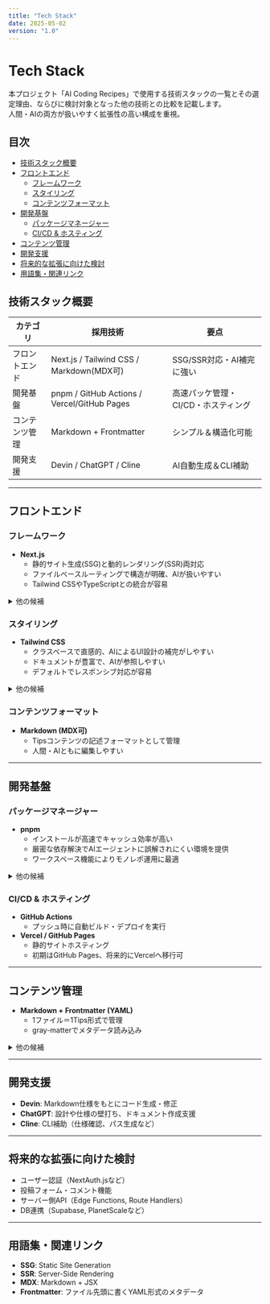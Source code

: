 ```yaml
---
title: "Tech Stack"
date: 2025-05-02
version: "1.0"
---
```


# Tech Stack

本プロジェクト「AI Coding Recipes」で使用する技術スタックの一覧とその選定理由、ならびに検討対象となった他の技術との比較を記載します。  
人間・AIの両方が扱いやすく拡張性の高い構成を重視。

## 目次
- [技術スタック概要](#技術スタック概要)
- [フロントエンド](#フロントエンド)
  - [フレームワーク](#フレームワーク)
  - [スタイリング](#スタイリング)
  - [コンテンツフォーマット](#コンテンツフォーマット)
- [開発基盤](#開発基盤)
  - [パッケージマネージャー](#パッケージマネージャー)
  - [CI/CD & ホスティング](#cicd--ホスティング)
- [コンテンツ管理](#コンテンツ管理)
- [開発支援](#開発支援)
- [将来的な拡張に向けた検討](#将来的な拡張に向けた検討)
- [用語集・関連リンク](#用語集・関連リンク)

## 技術スタック概要

| カテゴリ       | 採用技術                                 | 要点                     |
|--------------|---------------------------------------|-------------------------|
| フロントエンド | Next.js / Tailwind CSS / Markdown(MDX可) | SSG/SSR対応・AI補完に強い     |
| 開発基盤       | pnpm / GitHub Actions / Vercel/GitHub Pages | 高速パッケ管理・CI/CD・ホスティング |
| コンテンツ管理   | Markdown + Frontmatter                 | シンプル＆構造化可能         |
| 開発支援       | Devin / ChatGPT / Cline                 | AI自動生成＆CLI補助          |

---

## フロントエンド

### フレームワーク

- **Next.js**
  - 静的サイト生成(SSG)と動的レンダリング(SSR)両対応
  - ファイルベースルーティングで構造が明確、AIが扱いやすい
  - Tailwind CSSやTypeScriptとの統合が容易

<details><summary>他の候補</summary>

- **Astro**: 軽量でSSG特化しているが、動的機能追加に制限があり将来的な拡張性に不安  
- **Remix**: サーバー中心の設計で高機能だが、AIにとって学習量が少なく誤動作の懸念あり  
- **Gatsby**: GraphQLベースで設定が複雑。初期構築や拡張の手間がAI向きではない  

</details>

### スタイリング

- **Tailwind CSS**
  - クラスベースで直感的、AIによるUI設計の補完がしやすい
  - ドキュメントが豊富で、AIが参照しやすい
  - デフォルトでレスポンシブ対応が容易

<details><summary>他の候補</summary>

- **CSS Modules**: スコープ管理は便利だが、クラス命名・構造把握がAIにとってやや負荷  
- **styled-components**: 柔軟性はあるが、AI補完精度が下がる  
- **Vanilla CSS**: 単純すぎてスケールしにくい  

</details>

### コンテンツフォーマット

- **Markdown (MDX可)**
  - Tipsコンテンツの記述フォーマットとして管理
  - 人間・AIともに編集しやすい

---

## 開発基盤

### パッケージマネージャー

- **pnpm**
  - インストールが高速でキャッシュ効率が高い
  - 厳密な依存解決でAIエージェントに誤解されにくい環境を提供
  - ワークスペース機能によりモノレポ運用に最適

<details><summary>他の候補</summary>

- **npm**: 標準的だが依存構造がフラットで曖昧さが発生しやすい  
- **yarn**: v2以降の複雑化と保守方針に不安  
- **bun**: 高速だがエコシステムとAI対応が未成熟  

</details>

### CI/CD & ホスティング

- **GitHub Actions**
  - プッシュ時に自動ビルド・デプロイを実行
- **Vercel / GitHub Pages**
  - 静的サイトホスティング
  - 初期はGitHub Pages、将来的にVercelへ移行可

---

## コンテンツ管理

- **Markdown + Frontmatter (YAML)**
  - 1ファイル＝1Tips形式で管理
  - gray-matterでメタデータ読み込み

<details><summary>他の候補</summary>

- **CMS（Contentful, Notion API）**: 初期導入コストが高くスモールスタートに不向き  
- **JSON/YAMLファイル**: 直感的な編集が難しく非エンジニアの敷居が高い  

</details>

---

## 開発支援

- **Devin**: Markdown仕様をもとにコード生成・修正  
- **ChatGPT**: 設計や仕様の壁打ち、ドキュメント作成支援  
- **Cline**: CLI補助（仕様確認、パス生成など）

---

## 将来的な拡張に向けた検討

- ユーザー認証（NextAuth.jsなど）  
- 投稿フォーム・コメント機能  
- サーバー側API（Edge Functions, Route Handlers）  
- DB連携（Supabase, PlanetScaleなど）  

---

## 用語集・関連リンク

- **SSG**: Static Site Generation  
- **SSR**: Server-Side Rendering  
- **MDX**: Markdown + JSX  
- **Frontmatter**: ファイル先頭に書くYAML形式のメタデータ
